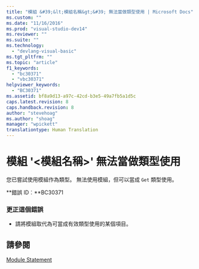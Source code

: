 ```yaml
---
title: "模組 &#39;&lt;模組名稱&gt;&#39; 無法當做類型使用 | Microsoft Docs"
ms.custom: ""
ms.date: "11/16/2016"
ms.prod: "visual-studio-dev14"
ms.reviewer: ""
ms.suite: ""
ms.technology: 
  - "devlang-visual-basic"
ms.tgt_pltfrm: ""
ms.topic: "article"
f1_keywords: 
  - "bc30371"
  - "vbc30371"
helpviewer_keywords: 
  - "BC30371"
ms.assetid: bf8a9d13-a97c-42cd-b3e5-49a7fb5a1d5c
caps.latest.revision: 8
caps.handback.revision: 8
author: "stevehoag"
ms.author: "shoag"
manager: "wpickett"
translationtype: Human Translation
---
```

# 模組 &#39;&lt;模組名稱&gt;&#39; 無法當做類型使用
您已嘗試使用模組作為類型。 無法使用模組，但可以當成 `Get` 類型使用。  
  
 **錯誤 ID︰**BC30371  
  
### 更正這個錯誤  
  
-   請將模組取代為可當成有效類型使用的某個項目。  
  
## 請參閱  
 [Module Statement](../../visual-basic/language-reference/statements/module-statement.md)